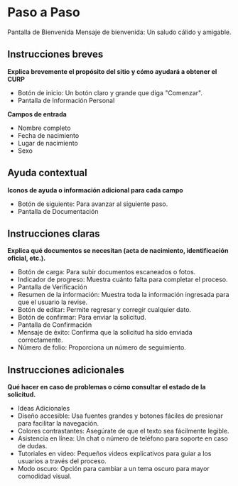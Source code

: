 # Paso a Paso
Pantalla de Bienvenida
Mensaje de bienvenida: Un saludo cálido y amigable.

## Instrucciones breves 
**Explica brevemente el propósito del sitio y cómo ayudará a obtener el CURP**
-  Botón de inicio: Un botón claro y grande que diga "Comenzar".
-  Pantalla de Información Personal

**Campos de entrada**
-   Nombre completo
-   Fecha de nacimiento
-   Lugar de nacimiento
-   Sexo

## Ayuda contextual
**Iconos de ayuda o información adicional para cada campo**
-   Botón de siguiente: Para avanzar al siguiente paso.
-   Pantalla de Documentación

## Instrucciones claras
**Explica qué documentos se necesitan (acta de nacimiento, identificación oficial, etc.).**
-   Botón de carga: Para subir documentos escaneados o fotos.
-   Indicador de progreso: Muestra cuánto falta para completar el proceso.
-   Pantalla de Verificación
-   Resumen de la información: Muestra toda la información ingresada para que el usuario la revise.
-   Botón de editar: Permite regresar y corregir cualquier dato.
-   Botón de confirmar: Para enviar la solicitud.
-   Pantalla de Confirmación
-   Mensaje de éxito: Confirma que la solicitud ha sido enviada correctamente.
-   Número de folio: Proporciona un número de seguimiento.

## Instrucciones adicionales
**Qué hacer en caso de problemas o cómo consultar el estado de la solicitud.**
-   Ideas Adicionales
-   Diseño accesible: Usa fuentes grandes y botones fáciles de presionar para facilitar la navegación.
-   Colores contrastantes: Asegúrate de que el texto sea fácilmente legible.
-   Asistencia en línea: Un chat o número de teléfono para soporte en caso de dudas.
-   Tutoriales en video: Pequeños videos explicativos para guiar a los usuarios a través del proceso.
-   Modo oscuro: Opción para cambiar a un tema oscuro para mayor comodidad visual.
